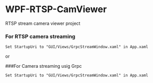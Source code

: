# WPF-RTSP-CamViewer
RTSP stream camera viewer project

### For RTSP camera streaming
```
Set StartupUri to "GUI/Views/GrpcStreamWindow.xaml" in App.xaml
```
or

###For Camera streaming usig Grpc
```
Set StartupUri to "GUI/Views/GrpcStreamWindow.xaml" in App.xaml
```
